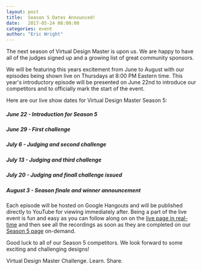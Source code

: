 ```yaml
---
layout: post
title:  Season 5 Dates Announced!
date:   2017-05-24 08:00:00
categories: event
author: "Eric Wright"
---
```

The next season of Virtual Design Master is upon us.  We are happy to have all of the judges signed up and a growing list of great community sponsors.  

We will be featuring this years excitement from June to August with our episodes being shown live on Thursdays at 8:00 PM Eastern time.  This year's introductory episode will be presented on June 22nd to introduce our competitors and to officially mark the start of the event.

Here are our live show dates for Virtual Design Master Season 5:

<h5>June 22 - Introduction for Season 5</h5>
<h5>June 29 - First challenge</h5>
<h5>July 6 - Judging and second challenge</h5>
<h5>July 13 - Judging and third challenge</h5>
<h5>July 20 - Judging and finall challenge issued</h5>
<h5>August 3 - Season finale and winner announcement</h5>

Each episode will be hosted on Google Hangouts and will be published directly to YouTube for viewing immediately after.  Being a part of the live event is fun and easy as you can follow along on on the [live page in real-time][livesite] and then see all the recordings as soon as they are completed on our [Season 5 page][season5site] on-demand.

Good luck to all of our Season 5 competitors.  We look forward to some exciting and challenging designs!

Virtual Design Master
Challenge. Learn. Share.


[season5site]:      http://virtualdesignmaster.com/season5.html
[livesite]:      	http://virtualdesignmaster.com/live.html